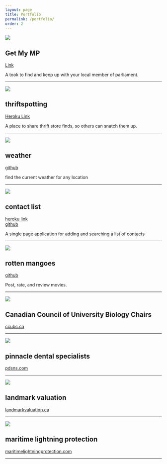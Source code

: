 ```yaml
---
layout: page
title: Portfolio
permalink: /portfolio/
order: 2
---
```


<div class="row">
  <div class="col-md-12">
    <img class="portfolio-thumb" src = "/images/portfolio/getmymp.png"/>
  </div>

  <div class="col-md-6"><h2>Get My MP</h2></div>
  <div class="col-md-6">
    <p><a href="https://getmymp.github.io" target="_blank">Link</a></p>
    <p>A took to find and keep up with your local member of parliament.</p>
  </div>


</div>
<hr/>

<div class="row">
  <div class="col-md-12">
    <img class="portfolio-thumb" src = "/images/portfolio/thriftspotting/01.jpg"/>
  </div>

  <div class="col-md-6"><h2>thriftspotting</h2></div>
  <div class="col-md-6">
    <p><a href="https://damp-mountain-53843.herokuapp.com/" target="_blank">Heroku Link</a></p>
    <p>A place to share thrift store finds, so others can snatch them up.</p>
  </div>


</div>

<hr/>
<div class="row">
  <div class="col-md-12">
    <img class="portfolio-thumb" src = "/images/portfolio/weather/01.jpg"/>
  </div>
  <div class="col-md-6"><h2>weather</h2></div>
  <div class="col-md-6">
    <p><a href="https://github.com/kcheverie/weather-app" target="_blank">github</a></p>
    <p>find the current weather for any location</p>  
  </div>

</div>

<hr/>
<div class="row">
  <div class="col-md-12">
    <img class="portfolio-thumb" src = "/images/portfolio/contact-list.jpg"/>
  </div>
  <div class="col-md-6"><h2>contact list</h2></div>
  <div class="col-md-6">
    <p><a href="http://kcheverie-contact-list.herokuapp.com/" target="_blank">heroku link</a><br/>
    <a href="https://github.com/kcheverie/contact-list-spa" target="_blank">github</a></p>
    <p>A single page application for adding and searching a list of contacts</p>
  </div>

</div>


<hr/>
<div class="row">
  <div class="col-md-12">
    <img class="portfolio-thumb" src = "/images/portfolio/rotten_mangoes/01.jpg"/>
  </div>
  <div class="col-md-6"><h2>rotten mangoes</h2></div>
  <div class="col-md-6">
  <p><a href="https://github.com/kcheverie/weather-app" target="_blank">github</a></p>
  <p>Post, rate, and review movies.</p></div>

</div>

<hr/>
<div class="row">
  <div class="col-md-12">
    <img class="portfolio-thumb" src = "/images/portfolio/ccubc.jpg"/>
  </div>
  <div class="col-md-6"><h2>Canadian Council of University Biology Chairs</h2></div>
  <div class="col-md-6"><p><a href="http://ccubc.ca/" target="_blank">ccubc.ca</a></p></div>
</div>
<hr/>
<div class="row">
  <div class="col-md-12">
    <img class="portfolio-thumb" src = "/images/portfolio/pdsns/01.jpg"/>
  </div>
  <div class="col-md-6"><h2>pinnacle dental specialists</h2></div>
  <div class="col-md-6"><p><a href="http://www.pdsns.com/" target="_blank">pdsns.com</a></p></div>

</div>
<hr/>
<div class="row">
  <div class="col-md-12">
    <img class="portfolio-thumb" src = "/images/portfolio/landmark/01.jpg"/>
  </div>
  <div class="col-md-6"><h2>landmark valuation</h2></div>
  <div class="col-md-6"><p><a href="http://landmarkvaluation.ca/" target="_blank">landmarkvaluation.ca</a></p></div>

</div>
<hr/>
<div class="row">
  <div class="col-md-12">
    <img class="portfolio-thumb" src = "/images/portfolio/MLP/01.jpg"/>
  </div>
  <div class="col-md-6"><h2>maritime lightning protection</h2></div>
  <div class="col-md-6"><p><a href="http://www.maritimelightningprotection.com/" target="_blank">maritimelightningprotection.com</a></p></div>


</div>
<hr/>